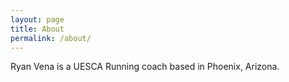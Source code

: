 ```yaml
---
layout: page
title: About
permalink: /about/
---
```


Ryan Vena is a UESCA Running coach based in Phoenix, Arizona. 
